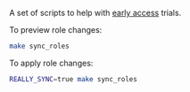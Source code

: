 A set of scripts to help with [early access](https://codecrafters.io/early-access) trials.

To preview role changes: 

``` sh
make sync_roles
```

To apply role changes: 

``` sh
REALLY_SYNC=true make sync_roles
```
